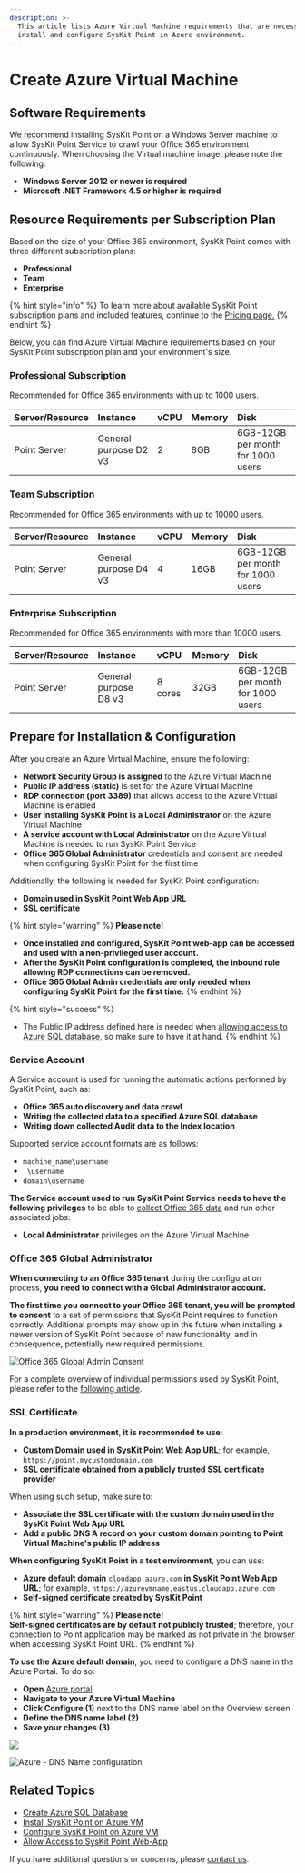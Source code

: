 ```yaml
---
description: >-
  This article lists Azure Virtual Machine requirements that are necessary to
  install and configure SysKit Point in Azure environment.
---
```


# Create Azure Virtual Machine

## Software Requirements

We recommend installing SysKit Point on a Windows Server machine to allow SysKit Point Service to crawl your Office 365 environment continuously. When choosing the Virtual machine image, please note the following:

* **Windows Server 2012 or newer is required** 
* **Microsoft .NET Framework 4.5 or higher is required**

## Resource Requirements per Subscription Plan

Based on the size of your Office 365 environment, SysKit Point comes with three different subscription plans:

* **Professional**
* **Team**
* **Enterprise**

{% hint style="info" %}
To learn more about available SysKit Point subscription plans and included features, continue to the [Pricing page.](https://www.syskit.com/products/point/pricing/)
{% endhint %}

Below, you can find Azure Virtual Machine requirements based on your SysKit Point subscription plan and your environment's size.

### Professional Subscription

Recommended for Office 365 environments with up to 1000 users.

| Server/Resource | Instance | vCPU | Memory | Disk |
| :--- | :--- | :--- | :--- | :--- |
| Point Server | General purpose D2 v3 | 2 | 8GB | 6GB-12GB per month for 1000 users |

### Team Subscription

Recommended for Office 365 environments with up to 10000 users.

| Server/Resource | Instance | vCPU | Memory | Disk |
| :--- | :--- | :--- | :--- | :--- |
| Point Server | General purpose D4 v3 | 4 | 16GB | 6GB-12GB per month for 1000 users |

### Enterprise Subscription

Recommended for Office 365 environments with more than 10000 users.

| Server/Resource | Instance | vCPU | Memory | Disk |
| :--- | :--- | :--- | :--- | :--- |
| Point Server | General purpose D8 v3 | 8 cores | 32GB | 6GB-12GB per month for 1000 users |

## Prepare for Installation & Configuration

After you create an Azure Virtual Machine, ensure the following:

* **Network Security Group is assigned** to the Azure Virtual Machine
* **Public IP address \(static\)** is set for the Azure Virtual Machine
* **RDP connection \(port 3389\)** that allows access to the Azure Virtual Machine is enabled
* **User installing SysKit Point is a Local Administrator** on the Azure Virtual Machine
* **A service account with Local Administrator** on the Azure Virtual Machine is needed to run SysKit Point Service
* **Office 365 Global Administrator** credentials and consent are needed when configuring SysKit Point for the first time


Additionally, the following is needed for SysKit Point configuration:

* **Domain used in SysKit Point Web App URL**
* **SSL certificate**

{% hint style="warning" %}
**Please note!**

* **Once installed and configured, SysKit Point web-app can be accessed and used with a non-privileged user account.**
* **After the SysKit Point configuration is completed, the inbound rule allowing RDP connections can be removed.**
* **Office 365 Global Admin credentials are only needed when configuring SysKit Point for the first time.**
{% endhint %}

{% hint style="success" %}
* The Public IP address defined here is needed when [allowing access to Azure SQL database](create-azure-sql-database.md#allowing-access-to-azure-sql-database), so make sure to have it at hand.
{% endhint %}

### Service Account

A Service account is used for running the automatic actions performed by SysKit Point, such as:

* **Office 365 auto discovery and data crawl** 
* **Writing the collected data to a specified Azure SQL database**  
* **Writing down collected Audit data to the Index location** 

Supported service account formats are as follows:

* `machine_name\username`
* `.\username`
* `domain\username`

**The Service account used to run SysKit Point Service needs to have the following privileges** to be able to [collect Office 365 data](../../../how-to/collect-office-365-data.md) and run other associated jobs:

* **Local Administrator** privileges on the Azure Virtual Machine

### Office 365 Global Administrator

**When connecting to an Office 365 tenant** during the configuration process, **you need to connect with a Global Administrator account.**

**The first time you connect to your Office 365 tenant, you will be prompted to consent** to a set of permissions that SysKit Point requires to function correctly. Additional prompts may show up in the future when installing a newer version of SysKit Point because of new functionality, and in consequence, potentially new required permissions.

![Office 365 Global Admin Consent](../../../.gitbook/assets/permission_requirements_global_administrator_consent_without_steps.png)

For a complete overview of individual permissions used by SysKit Point, please refer to the [following article](../../../requirements/permission-requirements.md#syskit-point-app-permissions).

### SSL Certificate

**In a production environment**, **it is recommended to use**:

* **Custom Domain used in SysKit Point Web App URL**; for example, `https://point.mycustomdomain.com`
* **SSL certificate obtained from a publicly trusted SSL certificate provider**

When using such setup, make sure to:

* **Associate the SSL certificate with the custom domain used in the SysKit Point Web App URL**
* **Add a public DNS A record on your custom domain pointing to Point Virtual Machine's public IP address** 

**When configuring SysKit Point in a test environment**, you can use:

* **Azure default domain** `cloudapp.azure.com` **in SysKit Point Web App URL**; for example, `https://azurevmname.eastus.cloudapp.azure.com`
* **Self-signed certificate created by SysKit Point**

{% hint style="warning" %}
**Please note!**  
**Self-signed certificates are by default not publicly trusted**; therefore, your connection to Point application may be marked as not private in the browser when accessing SysKit Point URL.
{% endhint %}

**To use the Azure default domain**, you need to configure a DNS name in the Azure Portal. To do so:

* **Open** [Azure portal](https://portal.azure.com)
* **Navigate to your Azure Virtual Machine**
* **Click Configure \(1\)** next to the DNS name label on the Overview screen
* **Define the DNS name label \(2\)**
* **Save your changes \(3\)**

![](../../../.gitbook/assets/azure-vm_dns-name_01.png)

![Azure - DNS Name configuration](../../../.gitbook/assets/azure-vm_dns-name_02.png)

## Related Topics

* [Create Azure SQL Database](create-azure-sql-database.md)
* [Install SysKit Point on Azure VM](../install-syskit-point-on-azure-vm.md) 
* [Configure SysKit Point on Azure VM](../configure-syskit-point-on-azure-vm.md)
* [Allow Access to SysKit Point Web-App](../allow-access-to-syskit-point-web-app.md)

If you have additional questions or concerns, please [contact us](https://www.syskit.com/contact-us/).

